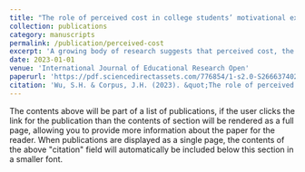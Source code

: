 ```yaml
---
title: "The role of perceived cost in college students’ motivational experiences and long-term achievement outcomes: A mixed-methods approach"
collection: publications
category: manuscripts
permalink: /publication/perceived-cost
excerpt: 'A growing body of research suggests that perceived cost, the largely neglected component of Expectancy-Value Theory, is an important predictor of achievement outcomes. However, existing studies in the cost literature focus almost exclusively on STEM domains, use short-term measures of academic outcomes, and typically rely on quantitative reports of students’ cost perceptions. The present study applied a mixed-methods approach to 1) document the relationship between first-year college students’ domain-general cost perceptions and their longerterm academic outcomes, and 2) characterize the motivational experiences of students with high versus low quantitative reports of cost.'
date: 2023-01-01
venue: 'International Journal of Educational Research Open'
paperurl: 'https://pdf.sciencedirectassets.com/776854/1-s2.0-S2666374022X00022/1-s2.0-S2666374023000043/main.pdf?X-Amz-Security-Token=IQoJb3JpZ2luX2VjENL%2F%2F%2F%2F%2F%2F%2F%2F%2F%2FwEaCXVzLWVhc3QtMSJHMEUCIQDHfKjlpA6IlESbhsQ7GJn1lzjFRxqc%2Fm6Kxt9F%2FBUSDgIgcZrMZ8QlzIazqrqOuYFifQloi0mvqyV4UW6qIr1sjdIquwUIyv%2F%2F%2F%2F%2F%2F%2F%2F%2F%2FARAFGgwwNTkwMDM1NDY4NjUiDMORNzj2zhiC8XHWUyqPBapIzn6ulwuP6E9i04I6I9io3g5s%2F2KLwEUVGWBhZmfhqREclCbSSnqYcTttvw4SX3GrG34i5RXmH4ujXphvQvSK1Un9t3LS4qrWVX5vZ2TIG8Af%2FgKkHsmp5qKgu2C2MpBc3%2Ft%2B5K0DAD88AIAW5YO67UpYFudAzwWZiP2NJn5RzqOdBPQT71elPNK4yNUJ6YS6BcLmcq5ti1LZ8zRmwn150hBNnASD4k0uPlV2lS7LXV9jCh0XAZKiMX1bhpwYa9%2FtN7oLOdaFdQQKPq2HfqsufR2qwIk%2BLHwDkxJCKzctYiomAOZWrPa8w56g%2BUpR1GCrzqFjBsRHhpYv8usY33astHga7eMGEGEMsP3OJ%2BnAaQzkhIYT9FJnTjXSjdLeOj%2BWjWsUc4gqi8PLx05Zs%2FEeO1C291EJDOX7l5jTRfeP6Ix%2B80Bc%2FP8blCFHSPL21%2FSm8cwoIi8Zr%2BSjI7l7sqyRTLJAoj1I%2Fd8CKcyiJ%2FD9DXcKFsSmNhl3qC%2Ft9wDxRXbWdo0GinyAg8ix0LOX1%2FY2ciplYcWvSqNa1JQ293bOpebKp957%2Bace4cS76ZPR2zLaAoX9pIHU6B1QErsT0%2F%2BplPGG9g61LiZeQrRO7TBlgLFKEw5Pj3cm6r9ou8SdBO6gbc2FuFTix9Uo%2B%2B0ilxvG68SYI7Aptu4UZT62SrDOTe%2BwfQH6jKWwpEQNZEYrTOfdNDX4rRoGkwei8TFKk%2Bx59fVJRapwRaOIqYZYhmezCB55H8DndoZfphrHRStPQ%2BQ32QvJEtomUZztQ9CKQOyhj%2BrPSmU2CbJCPas5r6ZfC%2FqBht8Ed%2FNmvP6FDJuc19UWm31p9R8QY0nlBuF9NyZk6fV3obwNEeJvbBlXMQQwiu6MwwY6sQHPv9dWEDLZQZ%2FQ7BwT6s8kwOVi3z1JIAy%2BLNVSXMEGDnK2xQf2nZqW4T%2F2WUyB1lWZGaZxhQIOKgYETT%2BLKNF5S6MLjdLIK%2BJOuhu3yw8944jL44jw1wP86LPfpktNH02ka6BS0aV2P2yH53hjtCoqDCnY%2Fk2qS9EuUHnhdgcjqwL%2BtlFQChtRub8tUtKpDlW0bWabw1JddLvzUnNG6Kwqowcgl45yxqwUBvuh8ZH8sg4%3D&X-Amz-Algorithm=AWS4-HMAC-SHA256&X-Amz-Date=20250701T012949Z&X-Amz-SignedHeaders=host&X-Amz-Expires=300&X-Amz-Credential=ASIAQ3PHCVTYTV2ZDAVE%2F20250701%2Fus-east-1%2Fs3%2Faws4_request&X-Amz-Signature=1df8855f7af147d8e614040b87ca7cf14d98308c58430310b0051e3587904213&hash=dff98a6de0bdd9f5498defc3b2bfe4273540fbaf15c36d51790f6a71786a2370&host=68042c943591013ac2b2430a89b270f6af2c76d8dfd086a07176afe7c76c2c61&pii=S2666374023000043&tid=spdf-78385d97-2506-44e7-abbd-ac79a6076df8&sid=3f4ad92626a9d34542594af662e5beca9001gxrqa&type=client&tsoh=d3d3LXNjaWVuY2VkaXJlY3QtY29tLnN0YW5mb3JkLmlkbS5vY2xjLm9yZw%3D%3D&rh=d3d3LXNjaWVuY2VkaXJlY3QtY29tLnN0YW5mb3JkLmlkbS5vY2xjLm9yZw%3D%3D&ua=0f165c555c5651535155&rr=958222750a900011&cc=us'
citation: 'Wu, S.H. & Corpus, J.H. (2023). &quot;The role of perceived cost in college students’ motivational experiences and long-term achievement outcomes: A mixed-methods approach.&quot; <i>International Journal of Educational Research Open</i>.'
---
```


The contents above will be part of a list of publications, if the user clicks the link for the publication than the contents of section will be rendered as a full page, allowing you to provide more information about the paper for the reader. When publications are displayed as a single page, the contents of the above "citation" field will automatically be included below this section in a smaller font.